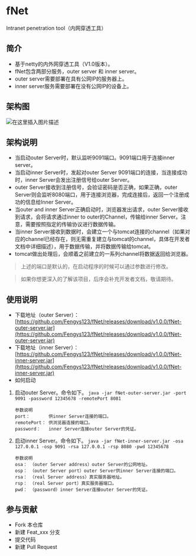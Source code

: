 # fNet
Intranet penetration tool（内网穿透工具）

## 简介
- 基于netty的内外网穿透工具（V1.0版本）。
- fNet包含两部分服务，outer server 和 inner server。
- outer server需要部署在具有公网IP的服务器上。
- inner server服务需要部署在没有公网IP的设备上。

## 架构图
![在这里插入图片描述](https://img-blog.csdnimg.cn/20200718135231301.png?x-oss-process=image/watermark,type_ZmFuZ3poZW5naGVpdGk,shadow_10,text_aHR0cHM6Ly9ibG9nLmNzZG4ubmV0L3FxXzM4MjU1Nzcy,size_16,color_FFFFFF,t_70)

## 架构说明
- 当启动outer Server时，默认监听9091端口。9091端口用于连接inner server。
- 当启动inner Server时，发起对outer Server 9091端口的连接，当连接成功时，inner Server会发出注册信号给outer Server。
- outer Server接收到注册信号，会验证密码是否正确，如果正确，outer Server则会监听8080端口，用于连接浏览器，完成连接后，返回一个注册成功的信息给Inner Server。
- 当outer and inner Server正确启动时，浏览器发出请求，outer Server接收到请求，会将请求通过inner to outer的Channel，传输给inner Server。注意，需要按照指定的传输协议进行数据传输。
- 当inner Server接收到数据时，会建立一个与tomcat连接的channel（如果对应的channel已经存在，则无需重复建立与tomcat的channel，具体在开发者文档中详细描述），用于数据传输，并将数据传输给tomcat。
- tomcat做出处理后，会顺着之前建立的一系列channel将数据返回给浏览器。
>上述的端口是默认的，在启动程序的时候可以通过参数进行修改。

> 如果你想更深入的了解该项目，后序会补充开发者文档，敬请期待。

 
## 使用说明
- 下载地址（outer Server）：[https://github.com/Fengys123/fNet/releases/download/v1.0.0/fNet-outer-server.jar](https://github.com/Fengys123/fNet/releases/download/v1.0.0/fNet-outer-server.jar)
- 下载地址（inner Server）：[https://github.com/Fengys123/fNet/releases/download/v1.0.0/fNet-inner-server.jar](https://github.com/Fengys123/fNet/releases/download/v1.0.0/fNet-inner-server.jar)
- 如何启动
 1. 启动outer Server。命令如下。
		`java -jar fNet-outer-server.jar -port 9091 -password 12345678 -remotePort 8081`
		
		参数说明
		port：       供inner Server连接的端口。
		remotePort： 供浏览器连接的端口。
		password：   inner Server连接outer Server的凭证。
 3.  启动inner Server。命令如下。
        `java -jar fNet-inner-server.jar -osa 127.0.0.1 -osp 9091 -rsa 127.0.0.1 -rsp 8080 -pwd 12345678`
        
         参数说明
         osa： （outer Server address）outer Server的公网地址。
         osp： （outer Server port）outer Server供inner Server连接的端口。
         rsa： （real Server address）真实服务器地址。
         rsp： （real Server port）真实服务器端口。
         pwd： （password）inner Server连接outer Server的凭证。
## 参与贡献
 - Fork 本仓库
 - 新建 Feat_xxx 分支
 - 提交代码
 - 新建 Pull Request
